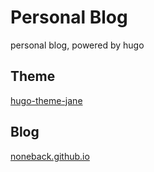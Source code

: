 # Personal Blog
personal blog, powered by hugo
## Theme
[hugo-theme-jane](https://github.com/xianmin/hugo-theme-jane)

## Blog
[noneback.github.io](https://noneback.github.io/)

